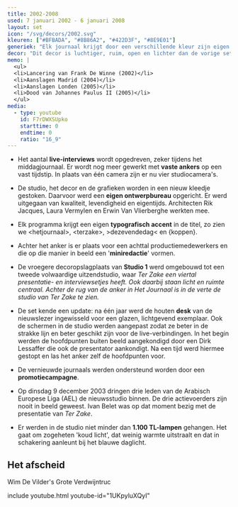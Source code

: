 ```yaml
---
title: 2002-2008
used: 7 januari 2002 - 6 januari 2008
layout: set
icon: "/svg/decors/2002.svg"
kleuren: ["#BFBADA", "#8B86A2", "#422D3F", "#8E9E01"]
generiek: "Elk journaal krijgt door een verschillende kleur zijn eigen uitzicht: de intro toont groot de cijfers 1, 6, 7 of L(aat) en (e)X(tra). In de achtergrond verschijnen lijnen van een elektrisch circuit."
decor: "Dit decor is luchtiger, ruim, open en lichter dan de vorige sets. Deze aanpassingen komt er omdat bleek dat in het oude decor, de nieuwslezer vaak belerend overkwam bij de kijker."
memo: |
  <ul>
  <li>Lancering van Frank De Winne (2002)</li>
  <li>Aanslagen Madrid (2004)</li>
  <li>Aanslagen Londen (2005)</li>
  <li>Dood van Johannes Paulus II (2005)</li>
  </ul>
media:
  - type: youtube
    id: F7rDWXSUpko
    starttime: 0
    endtime: 0
    ratio: "16_9"
---
```


* Het aantal **live-interviews** wordt opgedreven, zeker tijdens het middagjournaal. Er wordt nog meer gewerkt met **vaste ankers** op een vast tijdstip. In plaats van één camera zijn er nu vier studiocamera's.

* De studio, het decor en de grafieken worden in een nieuw kleedje gestoken. Daarvoor werd een **eigen ontwerpbureau** opgericht. Er werd uitgegaan van kwaliteit, levendigheid en eigentijds. Architecten Rik Jacques, Laura Vermylen en Erwin Van Vlierberghe werkten mee.

* Elk programma krijgt een eigen **typografisch accent** in de titel, zo zien we &lt;hetjournaal&gt;, &lt;terzake&gt;, >dezevendedag< en {koppen}.

* Achter het anker is er plaats voor een achttal productiemedewerkers en die op die manier in beeld een '**miniredactie**' vormen.

* De vroegere decoropslagplaats van **Studio 1** werd omgebouwd tot een tweede volwaardige uitzendstudio, waar <cite>Ter Zake<cite> een viertal presentatie- en interviewsetjes heeft. Ook daarbij staan licht en ruimte centraal. Achter de rug van de anker in <cite>Het Journaal</cite> is in de verte de studio van <cite>Ter Zake</cite> te zien.

* De set kende een update: na één jaar werd de houten **desk** van de nieuwslezer ingewisseld voor een glazen, lichtgevend exemplaar. Ook de schermen in de studio werden aangepast zodat ze beter in de strakke lijn en beter geschikt zijn voor de live-verbindingen. In het begin werden de hoofdpunten buiten beeld aangekondigd door een Dirk Lessaffer die ook de presentator aankondigt. Na een tijd werd hiermee gestopt en las het anker zelf de hoofdpunten voor.

* De vernieuwde journaals werden ondersteund worden door een **promotiecampagne**.

* Op dinsdag 9 december 2003 dringen drie leden van de Arabisch Europese Liga (AEL) de nieuwsstudio binnen. De drie actievoerders zijn nooit in beeld geweest. Ivan Belet was op dat moment bezig met de presentatie van <cite>Ter Zake</cite>.

* Er werden in de studio niet minder dan **1.100 TL-lampen** gehangen. Het gaat om zogeheten 'koud licht', dat weinig warmte uitstraalt en dat in schakering aanleunt bij het blauwe daglicht.


## Het afscheid

Wim De Vilder's Grote Verdwijntruc

include youtube.html youtube-id="1UKpyluXQyI"
